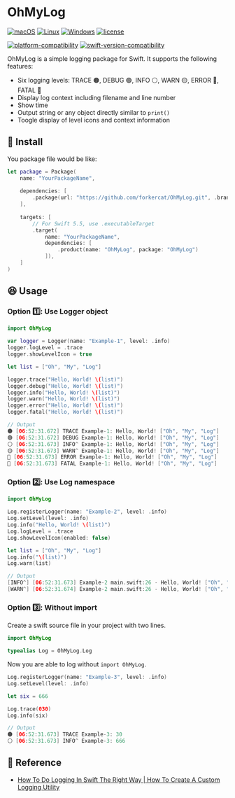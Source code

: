 # OhMyLog

[![macOS](https://github.com/forkercat/OhMyLog/actions/workflows/ci-macos.yml/badge.svg)](https://github.com/forkercat/OhMyLog/actions/workflows/ci-macos.yml)
[![Linux](https://github.com/forkercat/OhMyLog/actions/workflows/ci-linux.yml/badge.svg)](https://github.com/forkercat/OhMyLog/actions/workflows/ci-linux.yml)
[![Windows](https://github.com/forkercat/OhMyLog/actions/workflows/ci-windows.yml/badge.svg)](https://github.com/forkercat/OhMyLog/actions/workflows/ci-windows.yml)
[![license](https://img.shields.io/badge/license-MIT-brightgreen.svg)](LICENSE)

[![platform-compatibility](https://img.shields.io/endpoint?url=https%3A%2F%2Fswiftpackageindex.com%2Fapi%2Fpackages%2Fforkercat%2FOhMyLog%2Fbadge%3Ftype%3Dplatforms)](https://swiftpackageindex.com/forkercat/OhMyLog)
[![swift-version-compatibility](https://img.shields.io/endpoint?url=https%3A%2F%2Fswiftpackageindex.com%2Fapi%2Fpackages%2Fforkercat%2FOhMyLog%2Fbadge%3Ftype%3Dswift-versions)](https://swiftpackageindex.com/forkercat/OhMyLog)

OhMyLog is a simple logging package for Swift. It supports the following features:

- Six logging levels: TRACE 🟤, DEBUG 🟢, INFO ⚪️, WARN 🟡, ERROR 🔴, FATAL 🚨
- Display log context including filename and line number
- Show time
- Output string or any object directly similar to `print()`
- Toogle display of level icons and context information

## 🔧 Install

You package file would be like:

```swift
let package = Package(
    name: "YourPackageName",
    
    dependencies: [
        .package(url: "https://github.com/forkercat/OhMyLog.git", .branch("main")),
    ],
    
    targets: [
        // For Swift 5.5, use .executableTarget
        .target(
            name: "YourPackageName",
            dependencies: [
                .product(name: "OhMyLog", package: "OhMyLog")
            ]),
    ]
)
```

## 😆 Usage

### Option 1️⃣: Use Logger object

```swift
import OhMyLog

var logger = Logger(name: "Example-1", level: .info)
logger.logLevel = .trace
logger.showLevelIcon = true

let list = ["Oh", "My", "Log"]

logger.trace("Hello, World! \(list)")
logger.debug("Hello, World! \(list)")
logger.info("Hello, World! \(list)")
logger.warn("Hello, World! \(list)")
logger.error("Hello, World! \(list)")
logger.fatal("Hello, World! \(list)")

// Output
🟤 [06:52:31.672] TRACE Example-1: Hello, World! ["Oh", "My", "Log"]
🟢 [06:52:31.672] DEBUG Example-1: Hello, World! ["Oh", "My", "Log"]
⚪️ [06:52:31.673] INFO^ Example-1: Hello, World! ["Oh", "My", "Log"]
🟡 [06:52:31.673] WARN^ Example-1: Hello, World! ["Oh", "My", "Log"]
🔴 [06:52:31.673] ERROR Example-1: Hello, World! ["Oh", "My", "Log"]
🚨 [06:52:31.673] FATAL Example-1: Hello, World! ["Oh", "My", "Log"]
```

### Option 2️⃣: Use Log namespace

```swift
import OhMyLog

Log.registerLogger(name: "Example-2", level: .info)
Log.setLevel(level: .info)
Log.info("Hello, World! \(list)")
Log.logLevel = .trace
Log.showLevelIcon(enabled: false)

let list = ["Oh", "My", "Log"]
Log.info("\(list)")
Log.warn(list)

// Output
[INFO^] [06:52:31.673] Example-2 main.swift:26 - Hello, World! ["Oh", "My", "Log"]
[WARN^] [06:52:31.674] Example-2 main.swift:26 - Hello, World! ["Oh", "My", "Log"]
```

### Option 3️⃣: Without import

Create a swift source file in your project with two lines.

```swift
import OhMyLog

typealias Log = OhMyLog.Log
```

Now you are able to log without `import OhMyLog`.

```swift
Log.registerLogger(name: "Example-3", level: .info)
Log.setLevel(level: .info)

let six = 666

Log.trace(030)
Log.info(six)

// Output
🟤 [06:52:31.673] TRACE Example-3: 30
⚪️ [06:52:31.673] INFO^ Example-3: 666
```

## 🙏 Reference

- [How To Do Logging In Swift The Right Way | How To Create A Custom Logging Utility](https://www.youtube.com/watch?v=Ao6jkaV_9Kc&ab_channel=AryamanSharda)
